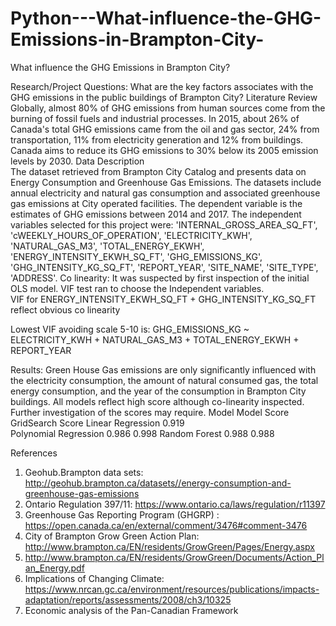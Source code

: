 # Python---What-influence-the-GHG-Emissions-in-Brampton-City-
What influence the GHG Emissions in Brampton City? 


Research/Project Questions: 
What are the key factors associates with the GHG emissions in the public buildings of Brampton City?
 Literature Review 
Globally, almost 80% of GHG emissions from human sources come from the burning of fossil fuels and industrial processes. In 2015, about 26% of Canada's total GHG emissions came from the oil and gas sector, 24% from transportation, 11% from electricity generation and 12% from buildings. Canada aims to reduce its GHG emissions to 30% below its 2005 emission levels by 2030.
Data Description  
The dataset retrieved from Brampton City Catalog and presents data on Energy Consumption and Greenhouse Gas Emissions. The datasets include annual electricity and natural gas consumption and associated greenhouse gas emissions at City operated facilities. The dependent variable is the estimates of GHG emissions between 2014 and 2017. The independent variables selected for this project were: 'INTERNAL_GROSS_AREA_SQ_FT',  'cWEEKLY_HOURS_OF_OPERATION',  'ELECTRICITY_KWH',  'NATURAL_GAS_M3',  'TOTAL_ENERGY_EKWH', 'ENERGY_INTENSITY_EKWH_SQ_FT',    'GHG_EMISSIONS_KG', 'GHG_INTENSITY_KG_SQ_FT', 'REPORT_YEAR', 'SITE_NAME', 'SITE_TYPE', 'ADDRESS'.
Co linearity: It was suspected by first inspection of the initial OLS model. VIF test ran to choose the Independent variables.  
VIF for ENERGY_INTENSITY_EKWH_SQ_FT + GHG_INTENSITY_KG_SQ_FT reflect obvious co linearity
 
Lowest VIF avoiding scale 5-10 is: GHG_EMISSIONS_KG  ~  ELECTRICITY_KWH + NATURAL_GAS_M3 + TOTAL_ENERGY_EKWH +  REPORT_YEAR
 
Results: Green House Gas emissions are only significantly influenced with the electricity consumption, the amount of natural consumed gas, the total energy consumption, and the year of the consumption in Brampton City buildings. All models reflect high score although co-linearity inspected. Further investigation of the scores may require. 
Model	Model Score	GridSearch Score
Linear Regression 	0.919	
Polynomial Regression 	0.986	0.998
Random Forest 	0.988	0.988



 

 

 

 
References
1.	 Geohub.Brampton data sets:  http://geohub.brampton.ca/datasets//energy-consumption-and-greenhouse-gas-emissions 
2.	 Ontario Regulation 397/11: https://www.ontario.ca/laws/regulation/r11397 
3.	 Greenhouse Gas Reporting Program (GHGRP) : https://open.canada.ca/en/external/comment/3476#comment-3476 
4.	 City of Brampton Grow Green Action Plan: http://www.brampton.ca/EN/residents/GrowGreen/Pages/Energy.aspx 
5.	http://www.brampton.ca/EN/residents/GrowGreen/Documents/Action_Plan_Energy.pdf 
6.	Implications of Changing Climate:  https://www.nrcan.gc.ca/environment/resources/publications/impacts-adaptation/reports/assessments/2008/ch3/10325 
7.	Economic analysis of the Pan-Canadian Framework


